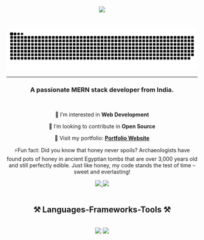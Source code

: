 <h1 align="center">
    <img src="https://readme-typing-svg.herokuapp.com/?font=Righteous&size=35&center=true&vCenter=true&width=500&height=70&duration=4000&lines=Hi+There!+👋;+I'm+Aryan+Pahuja!;" />
</h1>
<div align="center">
  <br>
  <img alt="snake eating my contributions" src="https://raw.githubusercontent.com/salesp07/salesp07/output/github-contribution-grid-snake.svg" />
  <br/>
</div>

<hr/>

<h3 align="center">A passionate MERN stack developer from India.</h3>

<br/>

<div align="center">
 
👀 I’m interested in **Web Development**

🌱 I’m looking to contribute in **Open Source**

💬 Visit my portfolio: **[Portfolio Website](https://aryan-pahuja.vercel.app)**

⚡Fun fact: Did you know that honey never spoils? Archaeologists have found pots of honey in ancient Egyptian tombs that are over 3,000 years old and still perfectly edible. Just like honey, my code stands the test of time – sweet and everlasting!

 </div>
 
<div align="center"> 
  <a href="mailto:aryanpahuja1421@gmail.com">
    <img src="https://img.shields.io/badge/Gmail-333333?style=for-the-badge&logo=gmail&logoColor=red" />
  </a>
  <a href="https://linkedin.com/in/aryanpahuja21" target="_blank">
    <img src="https://img.shields.io/badge/LinkedIn-0077B5?style=for-the-badge&logo=linkedin&logoColor=white" target="_blank" />
  </a>
</div>

 <br/>
 
<h2 align="center">⚒️ Languages-Frameworks-Tools ⚒️</h2>
<br/>
<div align="center">
    <img src="https://skillicons.dev/icons?i=html,css,tailwind,bootstrap,js,ts,react,nextjs,nodejs,express,mongodb" />
    <img src="https://skillicons.dev/icons?i=flutter,supabase,firebase,mysql,cpp,c,py,java,git,github,postman" /><br>
</div>

<br/>
